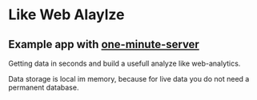 # Like Web Alaylze

## Example app with [one-minute-server](https://hbreinecke.github.io/2017/03/08/Server-1/)

Getting data in seconds and build a usefull analyze like web-analytics.


Data storage is local im memory, because for live data you do not need a permanent database.
